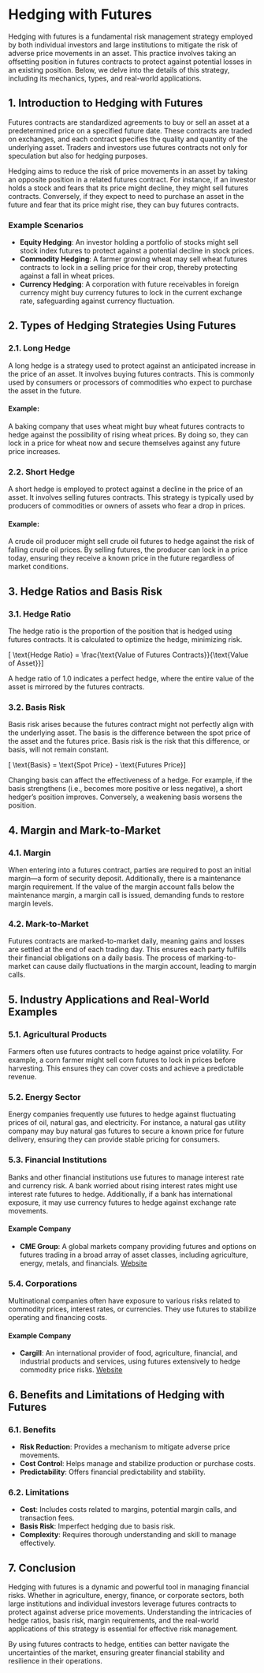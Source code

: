 # Hedging with Futures

Hedging with futures is a fundamental risk management strategy employed by both individual investors and large institutions to mitigate the risk of adverse price movements in an asset. This practice involves taking an offsetting position in futures contracts to protect against potential losses in an existing position. Below, we delve into the details of this strategy, including its mechanics, types, and real-world applications.

## 1. Introduction to Hedging with Futures

Futures contracts are standardized agreements to buy or sell an asset at a predetermined price on a specified future date. These contracts are traded on exchanges, and each contract specifies the quality and quantity of the underlying asset. Traders and investors use futures contracts not only for speculation but also for hedging purposes.

Hedging aims to reduce the risk of price movements in an asset by taking an opposite position in a related futures contract. For instance, if an investor holds a stock and fears that its price might decline, they might sell futures contracts. Conversely, if they expect to need to purchase an asset in the future and fear that its price might rise, they can buy futures contracts.

### Example Scenarios

- **Equity Hedging**: An investor holding a portfolio of stocks might sell stock index futures to protect against a potential decline in stock prices.
- **Commodity Hedging**: A farmer growing wheat may sell wheat futures contracts to lock in a selling price for their crop, thereby protecting against a fall in wheat prices.
- **Currency Hedging**: A corporation with future receivables in foreign currency might buy currency futures to lock in the current exchange rate, safeguarding against currency fluctuation.

## 2. Types of Hedging Strategies Using Futures

### 2.1. Long Hedge

A long hedge is a strategy used to protect against an anticipated increase in the price of an asset. It involves buying futures contracts. This is commonly used by consumers or processors of commodities who expect to purchase the asset in the future.

#### Example:
A baking company that uses wheat might buy wheat futures contracts to hedge against the possibility of rising wheat prices. By doing so, they can lock in a price for wheat now and secure themselves against any future price increases.

### 2.2. Short Hedge

A short hedge is employed to protect against a decline in the price of an asset. It involves selling futures contracts. This strategy is typically used by producers of commodities or owners of assets who fear a drop in prices.

#### Example:
A crude oil producer might sell crude oil futures to hedge against the risk of falling crude oil prices. By selling futures, the producer can lock in a price today, ensuring they receive a known price in the future regardless of market conditions.

## 3. Hedge Ratios and Basis Risk

### 3.1. Hedge Ratio
The hedge ratio is the proportion of the position that is hedged using futures contracts. It is calculated to optimize the hedge, minimizing risk.

\[ \text{Hedge Ratio} = \frac{\text{Value of Futures Contracts}}{\text{Value of Asset}}\]

A hedge ratio of 1.0 indicates a perfect hedge, where the entire value of the asset is mirrored by the futures contracts.

### 3.2. Basis Risk
Basis risk arises because the futures contract might not perfectly align with the underlying asset. The basis is the difference between the spot price of the asset and the futures price. Basis risk is the risk that this difference, or basis, will not remain constant.

\[ \text{Basis} = \text{Spot Price} - \text{Futures Price}\]

Changing basis can affect the effectiveness of a hedge. For example, if the basis strengthens (i.e., becomes more positive or less negative), a short hedger’s position improves. Conversely, a weakening basis worsens the position.

## 4. Margin and Mark-to-Market

### 4.1. Margin
When entering into a futures contract, parties are required to post an initial margin—a form of security deposit. Additionally, there is a maintenance margin requirement. If the value of the margin account falls below the maintenance margin, a margin call is issued, demanding funds to restore margin levels.

### 4.2. Mark-to-Market
Futures contracts are marked-to-market daily, meaning gains and losses are settled at the end of each trading day. This ensures each party fulfills their financial obligations on a daily basis. The process of marking-to-market can cause daily fluctuations in the margin account, leading to margin calls.

## 5. Industry Applications and Real-World Examples

### 5.1. Agricultural Products
Farmers often use futures contracts to hedge against price volatility. For example, a corn farmer might sell corn futures to lock in prices before harvesting. This ensures they can cover costs and achieve a predictable revenue.

### 5.2. Energy Sector
Energy companies frequently use futures to hedge against fluctuating prices of oil, natural gas, and electricity. For instance, a natural gas utility company may buy natural gas futures to secure a known price for future delivery, ensuring they can provide stable pricing for consumers.

### 5.3. Financial Institutions
Banks and other financial institutions use futures to manage interest rate and currency risk. A bank worried about rising interest rates might use interest rate futures to hedge. Additionally, if a bank has international exposure, it may use currency futures to hedge against exchange rate movements.

#### Example Company
- **CME Group**: A global markets company providing futures and options on futures trading in a broad array of asset classes, including agriculture, energy, metals, and financials. [Website](https://www.cmegroup.com/)

### 5.4. Corporations
Multinational companies often have exposure to various risks related to commodity prices, interest rates, or currencies. They use futures to stabilize operating and financing costs.

#### Example Company
- **Cargill**: An international provider of food, agriculture, financial, and industrial products and services, using futures extensively to hedge commodity price risks. [Website](https://www.cargill.com/)

## 6. Benefits and Limitations of Hedging with Futures

### 6.1. Benefits
- **Risk Reduction**: Provides a mechanism to mitigate adverse price movements.
- **Cost Control**: Helps manage and stabilize production or purchase costs.
- **Predictability**: Offers financial predictability and stability.

### 6.2. Limitations
- **Cost**: Includes costs related to margins, potential margin calls, and transaction fees.
- **Basis Risk**: Imperfect hedging due to basis risk.
- **Complexity**: Requires thorough understanding and skill to manage effectively.

## 7. Conclusion

Hedging with futures is a dynamic and powerful tool in managing financial risks. Whether in agriculture, energy, finance, or corporate sectors, both large institutions and individual investors leverage futures contracts to protect against adverse price movements. Understanding the intricacies of hedge ratios, basis risk, margin requirements, and the real-world applications of this strategy is essential for effective risk management.

By using futures contracts to hedge, entities can better navigate the uncertainties of the market, ensuring greater financial stability and resilience in their operations.